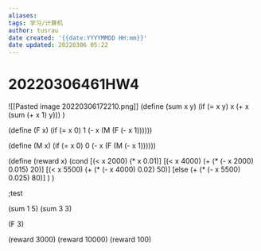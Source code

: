 ```yaml
---
aliases: 
tags: 学习/计算机
author: tusrau
date created: '{{date:YYYYMMDD HH:mm}}'
date updated: 20220306 05:22
---
```


# 20220306461HW4

![[Pasted image 20220306172210.png]]
(define (sum x y)
  (if (= x y) x (+ x (sum (+ x 1) y)))
  )

(define (F x)
  (if (= x 0) 1 (- x (M (F (- x 1))))))
  

(define (M x)
  (if (= x 0) 0 (- x (F (M (- x 1))))))
  

(define (reward x)
  (cond
	[(< x 2000) (* x 0.01)]
	[(< x 4000) (+ (* (- x 2000) 0.015) 20)]
	[(< x 5500) (+ (* (- x 4000) 0.02) 50)]
	[else (+ (* (- x 5500) 0.025) 80)]
	)
  )

;test

(sum 1 5)
(sum 3 3)

(F 3)

(reward 3000)
(reward 10000)
(reward 100)
